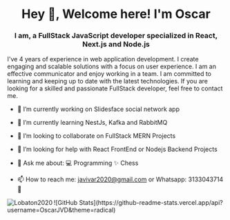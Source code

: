 <h1 align="center">Hey 👋, Welcome here! I'm Oscar</h1>
<h3 align="center">I am, a FullStack JavaScript developer specialized in React, Next.js and Node.js</h3>
I've 4 years of experience in web application development. I create engaging and scalable solutions with a focus on user experience. I am an effective communicator and enjoy working in a team. I am committed to learning and keeping up to date with the latest technologies. If you are looking for a skilled and passionate FullStack developer, feel free to contact me.

- 🔭 I’m currently working on Slidesface social network app
- 🌱 I’m currently learning NestJs, Kafka and RabbitMQ
- 👯 I’m looking to collaborate on FullStack MERN Projects
- 🤔 I’m looking for help with React FrontEnd or Nodejs Backend Projects 
- 💬 Ask me about:
💻 Programming
✨ Chess

- 📫 How to reach me: javivar2020@gmail.com or Whatsapp: 3133043714 🧩

<p><img align="left" src="https://github-readme-stats.vercel.app/api/top-langs?username=Lobaton2020&show_icons=true&locale=en&layout=compact" alt="Lobaton2020" /></p>
![GitHub Stats](https://github-readme-stats.vercel.app/api?username=OscarJVD&theme=radical)


